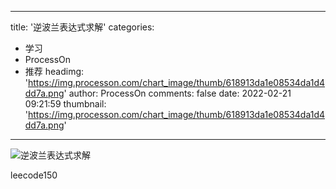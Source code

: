 
---
title: '逆波兰表达式求解'
categories: 
 - 学习
 - ProcessOn
 - 推荐
headimg: 'https://img.processon.com/chart_image/thumb/618913da1e08534da1d4dd7a.png'
author: ProcessOn
comments: false
date: 2022-02-21 09:21:59
thumbnail: 'https://img.processon.com/chart_image/thumb/618913da1e08534da1d4dd7a.png'
---

<div>   
<img class="thumb" alt="逆波兰表达式求解" src="https://img.processon.com/chart_image/thumb/618913da1e08534da1d4dd7a.png" referrerpolicy="no-referrer">
<p>leecode150</p>  
</div>
            